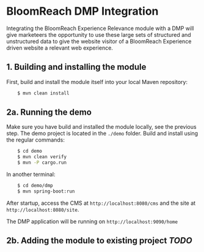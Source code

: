 # BloomReach DMP Integration

Integrating the BloomReach Experience Relevance module with a DMP will give marketeers the opportunity to use these large sets of structured and unstructured data to give the website visitor of a BloomReach Experience driven website a relevant web experience. 

 
## 1. Building and installing the module

First, build and install the module itself into your local Maven repository:
```bash
    $ mvn clean install
```


## 2a. Running the demo

Make sure you have build and installed the module locally, see the previous step. The demo project is located in the 
`./demo` folder. Build and install using the regular commands:
```bash
    $ cd demo
    $ mvn clean verify
    $ mvn -P cargo.run
```
In another terminal:
```bash
    $ cd demo/dmp
    $ mvn spring-boot:run
```

After startup, access the CMS at `http://localhost:8080/cms` and the site at `http://localhost:8080/site`.

The DMP application will be running on `http://localhost:9090/home`


## 2b. Adding the module to existing project *TODO*

